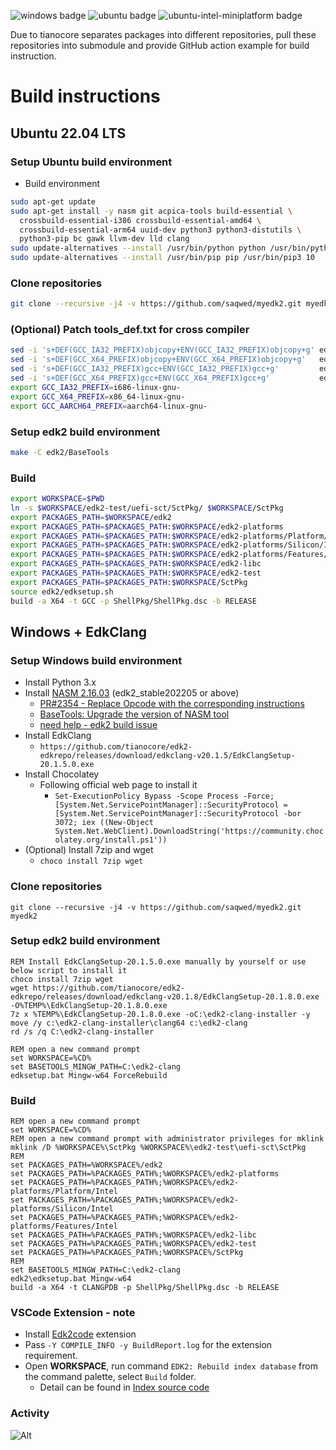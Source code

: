 ![windows badge](https://github.com/saqwed/myedk2/actions/workflows/windows.yml/badge.svg?branch=master)
![ubuntu badge](https://github.com/saqwed/myedk2/actions/workflows/ubuntu.yml/badge.svg?branch=master)
![ubuntu-intel-miniplatform badge](https://github.com/saqwed/myedk2/actions/workflows/ubuntu-intel-miniplatform.yml/badge.svg?branch=master)

Due to tianocore separates packages into different repositories, pull these repositories into submodule and provide GitHub action example for build instruction.

<!--more-->

# Build instructions

## Ubuntu 22.04 LTS

### Setup Ubuntu build environment

- Build environment

```bash
sudo apt-get update
sudo apt-get install -y nasm git acpica-tools build-essential \
  crossbuild-essential-i386 crossbuild-essential-amd64 \
  crossbuild-essential-arm64 uuid-dev python3 python3-distutils \
  python3-pip bc gawk llvm-dev lld clang
sudo update-alternatives --install /usr/bin/python python /usr/bin/python3 10
sudo update-alternatives --install /usr/bin/pip pip /usr/bin/pip3 10
```

### Clone repositories

```bash
git clone --recursive -j4 -v https://github.com/saqwed/myedk2.git myedk2
```

### (Optional) Patch tools_def.txt for cross compiler

```bash
sed -i 's+DEF(GCC_IA32_PREFIX)objcopy+ENV(GCC_IA32_PREFIX)objcopy+g' edk2/BaseTools/Conf/tools_def.template
sed -i 's+DEF(GCC_X64_PREFIX)objcopy+ENV(GCC_X64_PREFIX)objcopy+g'   edk2/BaseTools/Conf/tools_def.template
sed -i 's+DEF(GCC_IA32_PREFIX)gcc+ENV(GCC_IA32_PREFIX)gcc+g'         edk2/BaseTools/Conf/tools_def.template
sed -i 's+DEF(GCC_X64_PREFIX)gcc+ENV(GCC_X64_PREFIX)gcc+g'           edk2/BaseTools/Conf/tools_def.template
export GCC_IA32_PREFIX=i686-linux-gnu-
export GCC_X64_PREFIX=x86_64-linux-gnu-
export GCC_AARCH64_PREFIX=aarch64-linux-gnu-
```

### Setup edk2 build environment

```bash
make -C edk2/BaseTools
```

### Build

```bash
export WORKSPACE=$PWD
ln -s $WORKSPACE/edk2-test/uefi-sct/SctPkg/ $WORKSPACE/SctPkg
export PACKAGES_PATH=$WORKSPACE/edk2
export PACKAGES_PATH=$PACKAGES_PATH:$WORKSPACE/edk2-platforms
export PACKAGES_PATH=$PACKAGES_PATH:$WORKSPACE/edk2-platforms/Platform/Intel
export PACKAGES_PATH=$PACKAGES_PATH:$WORKSPACE/edk2-platforms/Silicon/Intel
export PACKAGES_PATH=$PACKAGES_PATH:$WORKSPACE/edk2-platforms/Features/Intel
export PACKAGES_PATH=$PACKAGES_PATH:$WORKSPACE/edk2-libc
export PACKAGES_PATH=$PACKAGES_PATH:$WORKSPACE/edk2-test
export PACKAGES_PATH=$PACKAGES_PATH:$WORKSPACE/SctPkg
source edk2/edksetup.sh
build -a X64 -t GCC -p ShellPkg/ShellPkg.dsc -b RELEASE
```

## Windows + EdkClang

### Setup Windows build environment

- Install Python 3.x
- Install [NASM 2.16.03](https://www.nasm.us/pub/nasm/releasebuilds/2.16.03/win64/nasm-2.16.03-win64.zip) (edk2_stable202205 or above)
  - [PR#2354 - Replace Opcode with the corresponding instructions](https://github.com/tianocore/edk2/pull/2354)
  - [BaseTools: Upgrade the version of NASM tool](https://github.com/tianocore/edk2/commit/6a890db161cd6d378bec3499a1e774db3f5a27a7)
  - [need help - edk2 build issue](https://edk2.groups.io/g/devel/topic/90276518)
- Install EdkClang
  - `https://github.com/tianocore/edk2-edkrepo/releases/download/edkclang-v20.1.5/EdkClangSetup-20.1.5.0.exe`
- Install Chocolatey
  - Following official web page to install it
    - `Set-ExecutionPolicy Bypass -Scope Process -Force; [System.Net.ServicePointManager]::SecurityProtocol = [System.Net.ServicePointManager]::SecurityProtocol -bor 3072; iex ((New-Object System.Net.WebClient).DownloadString('https://community.chocolatey.org/install.ps1'))`
- (Optional) Install 7zip and wget
  - `choco install 7zip wget`

### Clone repositories

```batch
git clone --recursive -j4 -v https://github.com/saqwed/myedk2.git myedk2
```

### Setup edk2 build environment

```batch
REM Install EdkClangSetup-20.1.5.0.exe manually by yourself or use below script to install it
choco install 7zip wget
wget https://github.com/tianocore/edk2-edkrepo/releases/download/edkclang-v20.1.8/EdkClangSetup-20.1.8.0.exe -O%TEMP%\EdkClangSetup-20.1.8.0.exe
7z x %TEMP%\EdkClangSetup-20.1.8.0.exe -oC:\edk2-clang-installer -y
move /y c:\edk2-clang-installer\clang64 c:\edk2-clang
rd /s /q C:\edk2-clang-installer
```

```batch
REM open a new command prompt
set WORKSPACE=%CD%
set BASETOOLS_MINGW_PATH=C:\edk2-clang
edksetup.bat Mingw-w64 ForceRebuild
```

### Build

```batch
REM open a new command prompt
set WORKSPACE=%CD%
REM open a new command prompt with administrator privileges for mklink
mklink /D %WORKSPACE%\SctPkg %WORKSPACE%\edk2-test\uefi-sct\SctPkg
REM
set PACKAGES_PATH=%WORKSPACE%/edk2
set PACKAGES_PATH=%PACKAGES_PATH%;%WORKSPACE%/edk2-platforms
set PACKAGES_PATH=%PACKAGES_PATH%;%WORKSPACE%/edk2-platforms/Platform/Intel
set PACKAGES_PATH=%PACKAGES_PATH%;%WORKSPACE%/edk2-platforms/Silicon/Intel
set PACKAGES_PATH=%PACKAGES_PATH%;%WORKSPACE%/edk2-platforms/Features/Intel
set PACKAGES_PATH=%PACKAGES_PATH%;%WORKSPACE%/edk2-libc
set PACKAGES_PATH=%PACKAGES_PATH%;%WORKSPACE%/edk2-test
set PACKAGES_PATH=%PACKAGES_PATH%;%WORKSPACE%/SctPkg
REM
set BASETOOLS_MINGW_PATH=C:\edk2-clang
edk2\edksetup.bat Mingw-w64
build -a X64 -t CLANGPDB -p ShellPkg/ShellPkg.dsc -b RELEASE
```

### VSCode Extension - note

- Install [Edk2code](https://marketplace.visualstudio.com/items?itemName=intel-corporation.edk2code) extension
- Pass `-Y COMPILE_INFO -y BuildReport.log` for the extension requirement.
- Open **WORKSPACE**, run command `EDK2: Rebuild index database` from the command palette, select `Build` folder.
  - Detail can be found in [Index source code](https://github.com/intel/Edk2Code/wiki/Index-source-code)

### Activity

![Alt](https://repobeats.axiom.co/api/embed/f453d58c114a98896a478023233940d0db153ceb.svg "Repobeats analytics image")
